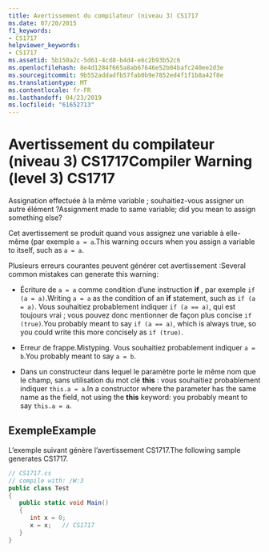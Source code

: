 ```yaml
---
title: Avertissement du compilateur (niveau 3) CS1717
ms.date: 07/20/2015
f1_keywords:
- CS1717
helpviewer_keywords:
- CS1717
ms.assetid: 5b150a2c-5d61-4cd8-b4d4-e6c2b93b52c6
ms.openlocfilehash: 8e4d1284f665a8ab67646e52b04bafc240ee2d3e
ms.sourcegitcommit: 9b552addadfb57fab0b9e7852ed4f1f1b8a42f8e
ms.translationtype: MT
ms.contentlocale: fr-FR
ms.lasthandoff: 04/23/2019
ms.locfileid: "61652713"
---
```

# <a name="compiler-warning-level-3-cs1717"></a><span data-ttu-id="25c38-102">Avertissement du compilateur (niveau 3) CS1717</span><span class="sxs-lookup"><span data-stu-id="25c38-102">Compiler Warning (level 3) CS1717</span></span>
<span data-ttu-id="25c38-103">Assignation effectuée à la même variable ; souhaitiez-vous assigner un autre élément ?</span><span class="sxs-lookup"><span data-stu-id="25c38-103">Assignment made to same variable; did you mean to assign something else?</span></span>  
  
 <span data-ttu-id="25c38-104">Cet avertissement se produit quand vous assignez une variable à elle-même (par exemple `a = a`.</span><span class="sxs-lookup"><span data-stu-id="25c38-104">This warning occurs when you assign a variable to itself, such as `a = a`.</span></span>  
  
 <span data-ttu-id="25c38-105">Plusieurs erreurs courantes peuvent générer cet avertissement :</span><span class="sxs-lookup"><span data-stu-id="25c38-105">Several common mistakes can generate this warning:</span></span>  
  
-   <span data-ttu-id="25c38-106">Écriture de `a = a` comme condition d’une instruction **if** , par exemple `if (a = a)`.</span><span class="sxs-lookup"><span data-stu-id="25c38-106">Writing `a = a` as the condition of an **if** statement, such as `if (a = a)`.</span></span> <span data-ttu-id="25c38-107">Vous souhaitiez probablement indiquer `if (a == a)`, qui est toujours vrai ; vous pouvez donc mentionner de façon plus concise `if (true)`.</span><span class="sxs-lookup"><span data-stu-id="25c38-107">You probably meant to say `if (a == a)`, which is always true, so you could write this more concisely as `if (true)`.</span></span>  
  
-   <span data-ttu-id="25c38-108">Erreur de frappe.</span><span class="sxs-lookup"><span data-stu-id="25c38-108">Mistyping.</span></span> <span data-ttu-id="25c38-109">Vous souhaitiez probablement indiquer `a = b`.</span><span class="sxs-lookup"><span data-stu-id="25c38-109">You probably meant to say `a = b`.</span></span>  
  
-   <span data-ttu-id="25c38-110">Dans un constructeur dans lequel le paramètre porte le même nom que le champ, sans utilisation du mot clé **this** : vous souhaitiez probablement indiquer `this.a = a`.</span><span class="sxs-lookup"><span data-stu-id="25c38-110">In a constructor where the parameter has the same name as the field, not using the **this** keyword: you probably meant to say `this.a = a`.</span></span>  
  
## <a name="example"></a><span data-ttu-id="25c38-111">Exemple</span><span class="sxs-lookup"><span data-stu-id="25c38-111">Example</span></span>  
 <span data-ttu-id="25c38-112">L’exemple suivant génère l’avertissement CS1717.</span><span class="sxs-lookup"><span data-stu-id="25c38-112">The following sample generates CS1717.</span></span>  
  
```csharp  
// CS1717.cs  
// compile with: /W:3  
public class Test  
{  
   public static void Main()  
   {  
      int x = 0;  
      x = x;   // CS1717  
   }  
}  
```
